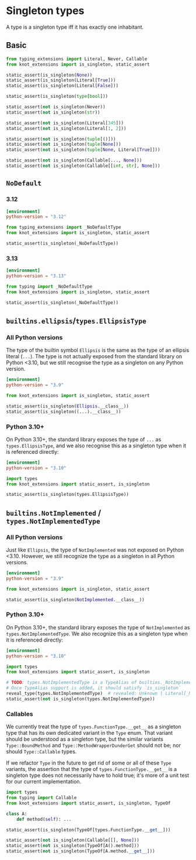 # Singleton types

A type is a singleton type iff it has exactly one inhabitant.

## Basic

```py
from typing_extensions import Literal, Never, Callable
from knot_extensions import is_singleton, static_assert

static_assert(is_singleton(None))
static_assert(is_singleton(Literal[True]))
static_assert(is_singleton(Literal[False]))

static_assert(is_singleton(type[bool]))

static_assert(not is_singleton(Never))
static_assert(not is_singleton(str))

static_assert(not is_singleton(Literal[345]))
static_assert(not is_singleton(Literal[1, 2]))

static_assert(not is_singleton(tuple[()]))
static_assert(not is_singleton(tuple[None]))
static_assert(not is_singleton(tuple[None, Literal[True]]))

static_assert(not is_singleton(Callable[..., None]))
static_assert(not is_singleton(Callable[[int, str], None]))
```

## `NoDefault`

### 3.12

```toml
[environment]
python-version = "3.12"
```

```py
from typing_extensions import _NoDefaultType
from knot_extensions import is_singleton, static_assert

static_assert(is_singleton(_NoDefaultType))
```

### 3.13

```toml
[environment]
python-version = "3.13"
```

```py
from typing import _NoDefaultType
from knot_extensions import is_singleton, static_assert

static_assert(is_singleton(_NoDefaultType))
```

## `builtins.ellipsis`/`types.EllipsisType`

### All Python versions

The type of the builtin symbol `Ellipsis` is the same as the type of an ellipsis literal (`...`).
The type is not actually exposed from the standard library on Python \<3.10, but we still recognise
the type as a singleton on any Python version.

```toml
[environment]
python-version = "3.9"
```

```py
from knot_extensions import is_singleton, static_assert

static_assert(is_singleton(Ellipsis.__class__))
static_assert(is_singleton((...).__class__))
```

### Python 3.10+

On Python 3.10+, the standard library exposes the type of `...` as `types.EllipsisType`, and we also
recognise this as a singleton type when it is referenced directly:

```toml
[environment]
python-version = "3.10"
```

```py
import types
from knot_extensions import static_assert, is_singleton

static_assert(is_singleton(types.EllipsisType))
```

## `builtins.NotImplemented` / `types.NotImplementedType`

### All Python versions

Just like `Ellipsis`, the type of `NotImplemented` was not exposed on Python \<3.10. However, we
still recognize the type as a singleton in all Python versions.

```toml
[environment]
python-version = "3.9"
```

```py
from knot_extensions import is_singleton, static_assert

static_assert(is_singleton(NotImplemented.__class__))
```

### Python 3.10+

On Python 3.10+, the standard library exposes the type of `NotImplemented` as
`types.NotImplementedType`. We also recognize this as a singleton type when it is referenced
directly:

```toml
[environment]
python-version = "3.10"
```

```py
import types
from knot_extensions import static_assert, is_singleton

# TODO: types.NotImplementedType is a TypeAlias of builtins._NotImplementedType
# Once TypeAlias support is added, it should satisfy `is_singleton`
reveal_type(types.NotImplementedType)  # revealed: Unknown | Literal[_NotImplementedType]
static_assert(not is_singleton(types.NotImplementedType))
```

### Callables

We currently treat the type of `types.FunctionType.__get__` as a singleton type that has its own
dedicated variant in the `Type` enum. That variant should be understood as a singleton type, but
the similar variants `Type::BoundMethod` and `Type::MethodWrapperDunderGet` should not be; nor
should `Type::Callable` types.

If we refactor `Type` in the future to get rid of some or all of these `Type` variants, the
assertion that the type of `types.FunctionType.__get__` is a singleton type does not necessarily
have to hold true; it's more of a unit test for our current implementation.

```py
import types
from typing import Callable
from knot_extensions import static_assert, is_singleton, TypeOf

class A:
    def method(self): ...

static_assert(is_singleton(TypeOf[types.FunctionType.__get__]))

static_assert(not is_singleton(Callable[[], None]))
static_assert(not is_singleton(TypeOf[A().method]))
static_assert(not is_singleton(TypeOf[A.method.__get__]))
```
